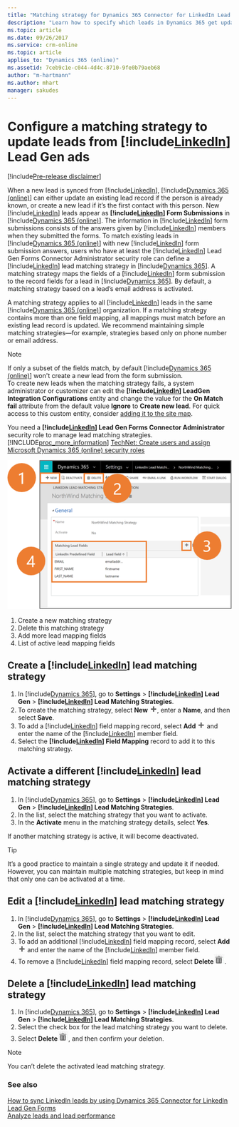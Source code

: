 ```yaml
---
title: "Matching strategy for Dynamics 365 Connector for LinkedIn Lead Gen Forms | Microsoft Docs"
description: "Learn how to specify which leads in Dynamics 365 get updated by configuring the matching strategy for newly synced LinkedIn leads."
ms.topic: article
ms.date: 09/26/2017
ms.service: crm-online
ms.topic: article
applies_to: "Dynamics 365 (online)"
ms.assetid: 7ceb9c1e-c044-4d4c-8710-9fe0b79aeb68
author: "m-hartmann"
ms.author: mhart
manager: sakudes
---
```

# Configure a matching strategy to update leads from [!include[LinkedIn](../includes/pn-linkedin.md)] Lead Gen ads

[!include[Pre-release disclaimer](../includes/cc-beta-prerelease-disclaimer.md)]

When a new lead is synced from [!include[LinkedIn](../includes/pn-linkedin.md)], [!include[Dynamics 365 (online)](../includes/pn-crm-online-shortest.md)] can either update an existing lead record if the person is already known, or create a new lead if it’s the first contact with this person. New [!include[LinkedIn](../includes/pn-linkedin.md)] leads appear as **[!include[LinkedIn](../includes/pn-linkedin.md)] Form Submissions** in [!include[Dynamics 365 (online)](../includes/pn-crm-online-shortest.md)]. The information in [!include[LinkedIn](../includes/pn-linkedin.md)] form submissions consists of the answers given by [!include[LinkedIn](../includes/pn-linkedin.md)] members when they submitted the forms. To match existing leads in [!include[Dynamics 365 (online)](../includes/pn-crm-online-shortest.md)] with new [!include[LinkedIn](../includes/pn-linkedin.md)] form submission answers, users who have at least the [!include[LinkedIn](../includes/pn-linkedin.md)] Lead Gen Forms Connector Administrator security role can define a [!include[LinkedIn](../includes/pn-linkedin.md)] lead matching strategy in [!include[Dynamics 365](../includes/pn-crm-2016-shortest.md)]. A matching strategy maps the fields of a [!include[LinkedIn](../includes/pn-linkedin.md)] form submission to the record fields for a lead in [!include[Dynamics 365](../includes/pn-crm-2016-shortest.md)]. By default, a matching strategy based on a lead’s email address is activated.

A matching strategy applies to all [!include[LinkedIn](../includes/pn-linkedin.md)] leads in the same [!include[Dynamics 365 (online)](../includes/pn-crm-online-shortest.md)] organization. If a matching strategy contains more than one field mapping, all mappings must match before an existing lead record is updated. We recommend maintaining simple matching strategies&mdash;for example, strategies based only on phone number or email address.

> [!NOTE]
> If only a subset of the fields match, by default [!include[Dynamics 365 (online)](../includes/pn-crm-online-shortest.md)] won't create a new lead from the form submission.  
> To create new leads when the matching strategy fails, a system administrator or customizer can edit the **[!include[LinkedIn](../includes/pn-linkedin.md)] LeadGen Integration Configurations** entity and change the value for the **On Match fail** attribute from the default value **Ignore** to **Create new lead**. 
> For quick access to this custom entity, consider [adding it to the site map](https://go.microsoft.com/fwlink/p/?linkid=850397).

You need a **[!include[LinkedIn](../includes/pn-linkedin.md)] Lead Gen Forms Connector Administrator** security role to manage lead matching strategies.  
[!INCLUDE[proc_more_information](../includes/proc-more-information.md)] [TechNet: Create users and assign Microsoft Dynamics 365 (online) security roles](https://technet.microsoft.com/library/jj191623.aspx)

![Manage lead matching strategies](media/Manage-lead-matching-strategies.png "Manage lead matching strategies")

1. Create a new matching strategy
2. Delete this matching strategy
3. Add more lead mapping fields
4. List of active lead mapping fields


## Create a [!include[LinkedIn](../includes/pn-linkedin.md)] lead matching strategy

1. In [!include[Dynamics 365](../includes/pn-crm-2016-shortest.md)], go to **Settings** > **[!include[LinkedIn](../includes/pn-linkedin.md)] Lead Gen** > **[!include[LinkedIn](../includes/pn-linkedin.md)] Lead Matching Strategies**.
2. To create the matching strategy, select **New** ![New](media/Add-icon.png "New"), enter a **Name**, and then select **Save**.
3. To add a [!include[LinkedIn](../includes/pn-linkedin.md)] field mapping record, select **Add** ![Add](media/Add-icon.png "Add") and enter the name of the [!include[LinkedIn](../includes/pn-linkedin.md)] member field.
4. Select the **[!include[LinkedIn](../includes/pn-linkedin.md)] Field Mapping** record to add it to this matching strategy.

## Activate a different [!include[LinkedIn](../includes/pn-linkedin.md)] lead matching strategy

1. In [!include[Dynamics 365](../includes/pn-crm-2016-shortest.md)], go to **Settings** > **[!include[LinkedIn](../includes/pn-linkedin.md)] Lead Gen** > **[!include[LinkedIn](../includes/pn-linkedin.md)] Lead Matching Strategies**.
2. In the list, select the matching strategy that you want to activate.
3. In the **Activate** menu in the matching strategy details, select **Yes**.

If another matching strategy is active, it will become deactivated.

> [!TIP]
> It’s a good practice to maintain a single strategy and update it if needed. However, you can maintain multiple matching strategies, but keep in mind that only one can be activated at a time.

## Edit a [!include[LinkedIn](../includes/pn-linkedin.md)] lead matching strategy

1. In [!include[Dynamics 365](../includes/pn-crm-2016-shortest.md)], go to **Settings** > **[!include[LinkedIn](../includes/pn-linkedin.md)] Lead Gen** > **[!include[LinkedIn](../includes/pn-linkedin.md)] Lead Matching Strategies**.
2. In the list, select the matching strategy that you want to edit.
3. To add an additional [!include[LinkedIn](../includes/pn-linkedin.md)] field mapping record, select **Add** ![Add](media/Add-icon.png "Add") and enter the name of the [!include[LinkedIn](../includes/pn-linkedin.md)] member field.
4. To remove a [!include[LinkedIn](../includes/pn-linkedin.md)] field mapping record, select **Delete**![Delete](media/Delete-icon.png "Delete").

## Delete a [!include[LinkedIn](../includes/pn-linkedin.md)] lead matching strategy

1. In [!include[Dynamics 365](../includes/pn-crm-2016-shortest.md)], go to **Settings** > **[!include[LinkedIn](../includes/pn-linkedin.md)] Lead Gen** > **[!include[LinkedIn](../includes/pn-linkedin.md)] Lead Matching Strategies**.
2. Select the check box for the lead matching strategy you want to delete.
3. Select **Delete**![Delete](media/Delete-icon.png "Delete"), and then confirm your deletion.

> [!NOTE]
> You can’t delete the activated lead matching strategy.

### See also

[How to sync LinkedIn leads by using Dynamics 365 Connector for LinkedIn Lead Gen Forms](sync-linkedin-leads.md)  
[Analyze leads and lead performance](review-leads.md)